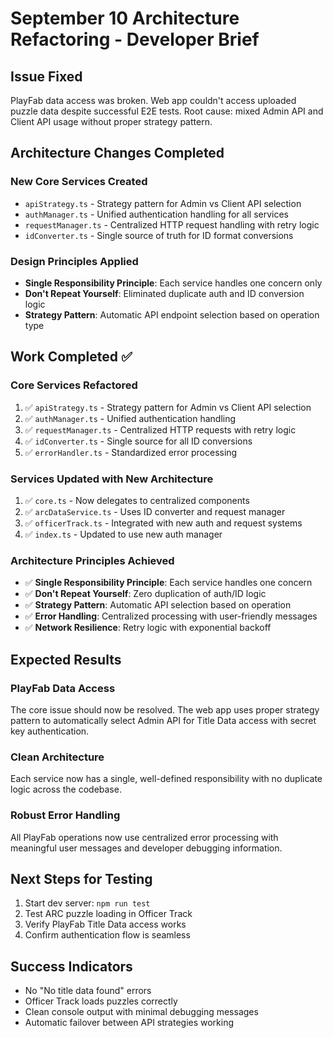# September 10 Architecture Refactoring - Developer Brief

## Issue Fixed
PlayFab data access was broken. Web app couldn't access uploaded puzzle data despite successful E2E tests. Root cause: mixed Admin API and Client API usage without proper strategy pattern.

## Architecture Changes Completed

### New Core Services Created
- `apiStrategy.ts` - Strategy pattern for Admin vs Client API selection
- `authManager.ts` - Unified authentication handling for all services  
- `requestManager.ts` - Centralized HTTP request handling with retry logic
- `idConverter.ts` - Single source of truth for ID format conversions

### Design Principles Applied
- **Single Responsibility Principle**: Each service handles one concern only
- **Don't Repeat Yourself**: Eliminated duplicate auth and ID conversion logic
- **Strategy Pattern**: Automatic API endpoint selection based on operation type

## Work Completed ✅

### Core Services Refactored
1. ✅ `apiStrategy.ts` - Strategy pattern for Admin vs Client API selection
2. ✅ `authManager.ts` - Unified authentication handling
3. ✅ `requestManager.ts` - Centralized HTTP requests with retry logic
4. ✅ `idConverter.ts` - Single source for all ID conversions
5. ✅ `errorHandler.ts` - Standardized error processing

### Services Updated with New Architecture
1. ✅ `core.ts` - Now delegates to centralized components
2. ✅ `arcDataService.ts` - Uses ID converter and request manager
3. ✅ `officerTrack.ts` - Integrated with new auth and request systems
4. ✅ `index.ts` - Updated to use new auth manager

### Architecture Principles Achieved
- ✅ **Single Responsibility Principle**: Each service handles one concern
- ✅ **Don't Repeat Yourself**: Zero duplication of auth/ID logic  
- ✅ **Strategy Pattern**: Automatic API selection based on operation
- ✅ **Error Handling**: Centralized processing with user-friendly messages
- ✅ **Network Resilience**: Retry logic with exponential backoff

## Expected Results

### PlayFab Data Access
The core issue should now be resolved. The web app uses proper strategy pattern to automatically select Admin API for Title Data access with secret key authentication.

### Clean Architecture
Each service now has a single, well-defined responsibility with no duplicate logic across the codebase.

### Robust Error Handling
All PlayFab operations now use centralized error processing with meaningful user messages and developer debugging information.

## Next Steps for Testing
1. Start dev server: `npm run test`
2. Test ARC puzzle loading in Officer Track
3. Verify PlayFab Title Data access works
4. Confirm authentication flow is seamless

## Success Indicators
- No "No title data found" errors
- Officer Track loads puzzles correctly  
- Clean console output with minimal debugging messages
- Automatic failover between API strategies working